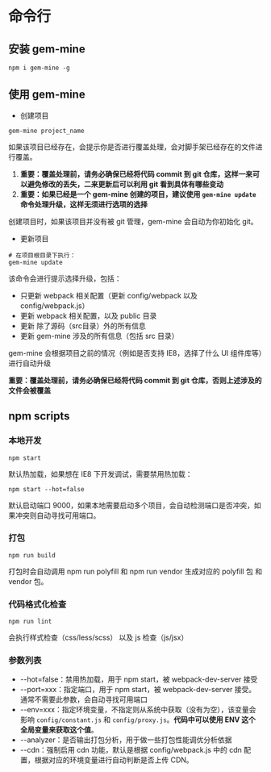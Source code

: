# 命令行

## 安装 gem-mine

```
npm i gem-mine -g
```

## 使用 gem-mine

* 创建项目

```
gem-mine project_name
```

如果该项目已经存在，会提示你是否进行覆盖处理，会对脚手架已经存在的文件进行覆盖。

1. **重要：覆盖处理前，请务必确保已经将代码 commit 到 git 仓库，这样一来可以避免修改的丢失，二来更新后可以利用 git 看到具体有哪些变动**
2. **重要：如果已经是一个 gem-mine 创建的项目，建议使用 `gem-mine update` 命令处理升级，这样无须进行选项的选择**

创建项目时，如果该项目并没有被 git 管理，gem-mine 会自动为你初始化 git。

* 更新项目

```
# 在项目根目录下执行：
gem-mine update
```

该命令会进行提示选择升级，包括：
* 只更新 webpack 相关配置（更新 config/webpack 以及 config/webpack.js）
* 更新 webpack 相关配置，以及 public 目录
* 更新 除了源码（src目录）外的所有信息
* 更新 gem-mine 涉及的所有信息（包括 src 目录）

gem-mine 会根据项目之前的情况（例如是否支持 IE8，选择了什么 UI 组件库等）进行自动升级

**重要：覆盖处理前，请务必确保已经将代码 commit 到 git 仓库，否则上述涉及的文件会被覆盖**

## npm scripts

### 本地开发

```
npm start
```

默认热加载，如果想在 IE8 下开发调试，需要禁用热加载：

```
npm start --hot=false
```

默认启动端口 9000，如果本地需要启动多个项目，会自动检测端口是否冲突，如果冲突则自动寻找可用端口。

### 打包

```
npm run build
```

打包时会自动调用 npm run polyfill 和 npm run vendor 生成对应的 polyfill 包 和 vendor 包。

### 代码格式化检查

```
npm run lint
```

会执行样式检查（css/less/scss） 以及 js 检查（js/jsx）

### 参数列表

* --hot=false：禁用热加载，用于 npm start，被 webpack-dev-server 接受
* --port=xxx：指定端口，用于 npm start，被 webpack-dev-server 接受。通常不需要此参数，会自动寻找可用端口
* --env=xxx：指定环境变量，不指定则从系统中获取（没有为空），该变量会影响 `config/constant.js` 和 `config/proxy.js`。**代码中可以使用 ENV 这个全局变量来获取这个值**。
* --analyzer：是否输出打包分析，用于做一些打包性能调优分析依据
* --cdn：强制启用 cdn 功能，默认是根据 config/webpack.js 中的 cdn 配置，根据对应的环境变量进行自动判断是否上传 CDN。
